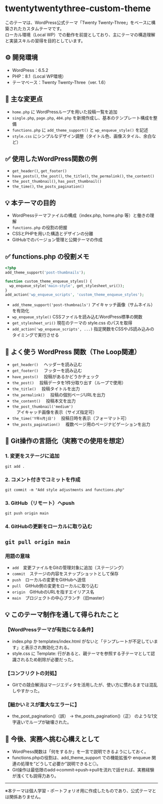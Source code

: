 # twentytwentythree-custom-theme

このテーマは、WordPress公式テーマ「Twenty Twenty-Three」をベースに構築されたカスタムテーマです。  
ローカル環境（Local WP）での動作を前提としており、主にテーマの構造理解と実装スキルの習得を目的としています。

## ⚙️ 開発環境

- WordPress：6.5.2
- PHP：8.1（Local WP環境）
- テーマベース：Twenty Twenty-Three（ver. 1.6）

## 📌 主な変更点

- `home.php` に WordPressループを用いた投稿一覧を追加
- `single.php`, `page.php`, `404.php` を新規作成し、基本のテンプレート構成を整備
- `functions.php` に `add_theme_support()` と `wp_enqueue_style()` を記述
- `style.css` にシンプルなデザイン調整（タイトル色、画像スタイル、余白など）

## ✅ 使用したWordPress関数の例

- `get_header()`, `get_footer()`
- `have_posts()`, `the_post()`, `the_title()`, `the_permalink()`, `the_content()`
- `the_post_thumbnail()`, `has_post_thumbnail()`
- `the_time()`, `the_posts_pagination()`

## 💡 本テーマの目的

- WordPressテーマファイルの構成（index.php, home.php 等）と働きの理解
- `functions.php` の役割の把握
- CSSとPHPを用いた構造とデザインの分離
- GitHubでのバージョン管理と公開テーマの作成

## ✅ functions.php の役割メモ

```php
<?php
add_theme_support('post-thumbnails');

function custom_theme_enqueue_styles() {
  wp_enqueue_style('main-style', get_stylesheet_uri());
}
add_action('wp_enqueue_scripts', 'custom_theme_enqueue_styles');
```

- `add_theme_support('post-thumbnails')` アイキャッチ画像（サムネイル）を有効化  
- `wp_enqueue_style()` CSSファイルを読み込むWordPress標準の関数  
- `get_stylesheet_uri()` 現在のテーマの style.css のパスを取得  
- `add_action('wp_enqueue_scripts', ...)` 指定関数をCSSやJS読み込みのタイミングで実行させる  

## 📌 よく使う WordPress 関数（The Loop関連）

- `get_header()` 　ヘッダーを読み込む  
- `get_footer()` 　フッターを読み込む  
- `have_posts()`　 投稿があるかどうかチェック  
- `the_post()` 　投稿データを1件分取り出す（ループで使用）  
- `the_title()`　 投稿タイトルを出力  
- `the_permalink()` 　投稿の個別ページURLを出力  
- `the_content()` 　投稿本文を出力  
- `the_post_thumbnail('medium')` 　アイキャッチ画像を表示（サイズ指定可）  
- `the_time('Y年n月j日')` 　投稿日時を表示（フォーマット可）  
- `the_posts_pagination()` 　複数ページ用のページナビゲーションを出力  

## 🧠 Git操作の言語化（実務での使用を想定）

### 1. 変更をステージに追加
`git add .`  

### 2. コメント付きでコミットを作成
`git commit -m "Add style adjustments and functions.php"`  

### 3. GitHub（リモート）へpush
`git push origin main`  

### 4. GitHubの更新をローカルに取り込む
`git pull origin main`  
---
### 用語の意味  
- `add`　変更ファイルをGitの管理対象に追加（ステージング）  
- `commit`　ステージの内容をスナップショットとして保存  
- `push`　ローカルの変更をGitHubへ送信  
- `pull`　GitHub側の変更をローカルに取り込む  
- `origin`　GitHubのURLを指すエイリアス名  
- `main`　プロジェクトの中心ブランチ（旧master）  

## 💡 このテーマ制作を通して得られたこと

### 【WordPressテーマが有効になる条件】 
- index.php か templates/index.html がないと「テンプレートが不足しています」と表示され無効化される。  
- style.css に Template: 行があると、親テーマを参照する子テーマとして認識されるため削除が必要だった。  

### 【コンフリクトの対処】  
- Gitでの競合解消はマージエディタを活用したが、使い方に慣れるまでは混乱しやすかった。  

### 【細かいミスが重大なエラーに】  
- the_post_pagination()（誤） → the_posts_pagination()（正） のような1文字違いでループが破壊された。  

## 📝 今後、実務へ挑む心構えとして

- WordPress関数は「何をするか」を一言で説明できるようにしておく。  
- functions.phpの役割は、add_theme_support での機能拡張や enqueue 関連の処理を“どうして必要か”説明できると◎。  
- Git操作は最低限のadd→commit→push→pullを流れで話せれば、実務経験が浅くても説得力あり。  

---

※本テーマは個人学習・ポートフォリオ用に作成したものであり、公式テーマとは関係ありません。

